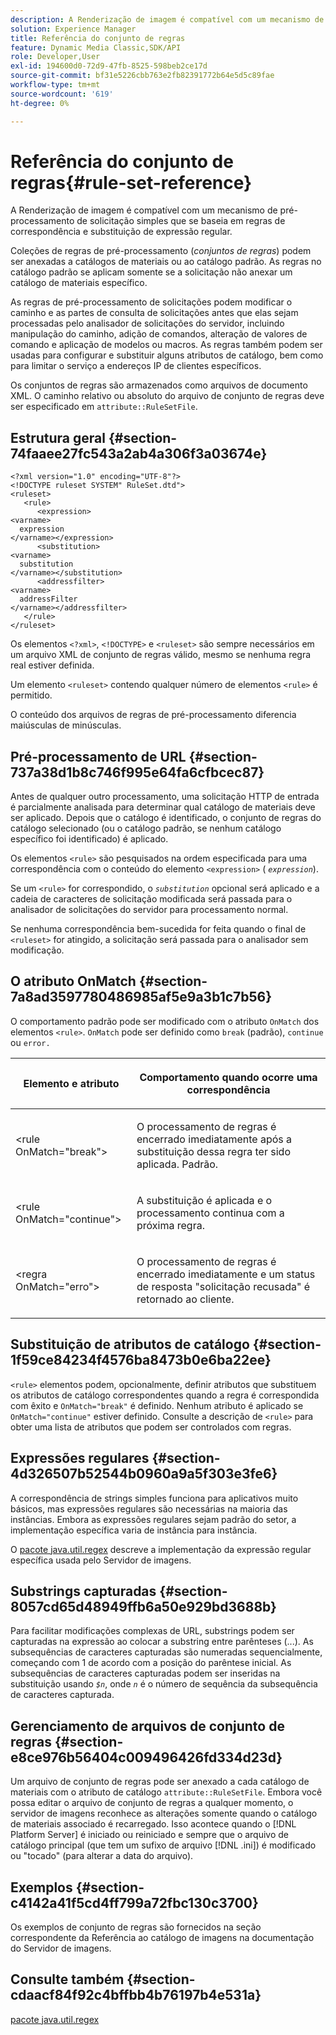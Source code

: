```yaml
---
description: A Renderização de imagem é compatível com um mecanismo de pré-processamento de solicitação simples que se baseia em regras de correspondência e substituição de expressão regular.
solution: Experience Manager
title: Referência do conjunto de regras
feature: Dynamic Media Classic,SDK/API
role: Developer,User
exl-id: 194600d0-72d9-47fb-8525-598beb2ce17d
source-git-commit: bf31e5226cbb763e2fb82391772b64e5d5c89fae
workflow-type: tm+mt
source-wordcount: '619'
ht-degree: 0%

---
```


# Referência do conjunto de regras{#rule-set-reference}

A Renderização de imagem é compatível com um mecanismo de pré-processamento de solicitação simples que se baseia em regras de correspondência e substituição de expressão regular.

<!--<a id="section_F44601A65CE1451EAD0A449C66B773CC"></a>-->

Coleções de regras de pré-processamento (*conjuntos de regras*) podem ser anexadas a catálogos de materiais ou ao catálogo padrão. As regras no catálogo padrão se aplicam somente se a solicitação não anexar um catálogo de materiais específico.

As regras de pré-processamento de solicitações podem modificar o caminho e as partes de consulta de solicitações antes que elas sejam processadas pelo analisador de solicitações do servidor, incluindo manipulação do caminho, adição de comandos, alteração de valores de comando e aplicação de modelos ou macros. As regras também podem ser usadas para configurar e substituir alguns atributos de catálogo, bem como para limitar o serviço a endereços IP de clientes específicos.

Os conjuntos de regras são armazenados como arquivos de documento XML. O caminho relativo ou absoluto do arquivo de conjunto de regras deve ser especificado em `attribute::RuleSetFile`.

## Estrutura geral {#section-74faaee27fc543a2ab4a306f3a03674e}

```
<?xml version="1.0" encoding="UTF-8"?>
<!DOCTYPE ruleset SYSTEM" RuleSet.dtd">
<ruleset>
   <rule>
      <expression>
<varname>
  expression
</varname></expression>
      <substitution>
<varname>
  substitution
</varname></substitution>
      <addressfilter>
<varname>
  addressFilter
</varname></addressfilter>
   </rule>
</ruleset>
```

Os elementos `<?xml>`, `<!DOCTYPE>` e `<ruleset>` são sempre necessários em um arquivo XML de conjunto de regras válido, mesmo se nenhuma regra real estiver definida.

Um elemento `<ruleset>` contendo qualquer número de elementos `<rule>` é permitido.

O conteúdo dos arquivos de regras de pré-processamento diferencia maiúsculas de minúsculas.

## Pré-processamento de URL {#section-737a38d1b8c746f995e64fa6cfbcec87}

Antes de qualquer outro processamento, uma solicitação HTTP de entrada é parcialmente analisada para determinar qual catálogo de materiais deve ser aplicado. Depois que o catálogo é identificado, o conjunto de regras do catálogo selecionado (ou o catálogo padrão, se nenhum catálogo específico foi identificado) é aplicado.

Os elementos `<rule>` são pesquisados na ordem especificada para uma correspondência com o conteúdo do elemento `<expression>` ( *`expression`*).

Se um `<rule>` for correspondido, o *`substitution`* opcional será aplicado e a cadeia de caracteres de solicitação modificada será passada para o analisador de solicitações do servidor para processamento normal.

Se nenhuma correspondência bem-sucedida for feita quando o final de `<ruleset>` for atingido, a solicitação será passada para o analisador sem modificação.

## O atributo OnMatch {#section-7a8ad3597780486985af5e9a3b1c7b56}

O comportamento padrão pode ser modificado com o atributo `OnMatch` dos elementos `<rule>`. `OnMatch` pode ser definido como `break` (padrão), `continue` ou `error.`

<table id="table_4CABF55B33854A128D5F326B31C6C397"> 
 <thead> 
  <tr> 
   <th colname="col1" class="entry"> <p>Elemento e atributo </p> </th> 
   <th colname="col2" class="entry"> <p>Comportamento quando ocorre uma correspondência </p> </th> 
  </tr> 
 </thead>
 <tbody> 
  <tr> 
   <td colname="col1"> <p><span class="codeph"> &lt;rule OnMatch="break"&gt;</span> </p> </td> 
   <td colname="col2"> <p>O processamento de regras é encerrado imediatamente após a substituição dessa regra ter sido aplicada. Padrão. </p> </td> 
  </tr> 
  <tr> 
   <td colname="col1"> <p><span class="codeph"> &lt;rule OnMatch="continue"&gt;</span> </p> </td> 
   <td colname="col2"> <p>A substituição é aplicada e o processamento continua com a próxima regra. </p> </td> 
  </tr> 
  <tr> 
   <td colname="col1"> <p><span class="codeph"> &lt;regra OnMatch="erro"&gt;</span> </p> </td> 
   <td colname="col2"> <p>O processamento de regras é encerrado imediatamente e um status de resposta "solicitação recusada" é retornado ao cliente. </p> </td> 
  </tr> 
 </tbody> 
</table>

## Substituição de atributos de catálogo {#section-1f59ce84234f4576ba8473b0e6ba22ee}

`<rule>` elementos podem, opcionalmente, definir atributos que substituem os atributos de catálogo correspondentes quando a regra é correspondida com êxito e `OnMatch="break"` é definido. Nenhum atributo é aplicado se `OnMatch="continue"` estiver definido. Consulte a descrição de `<rule>` para obter uma lista de atributos que podem ser controlados com regras.

## Expressões regulares {#section-4d326507b52544b0960a9a5f303e3fe6}

A correspondência de strings simples funciona para aplicativos muito básicos, mas expressões regulares são necessárias na maioria das instâncias. Embora as expressões regulares sejam padrão do setor, a implementação específica varia de instância para instância.

O [pacote java.util.regex](https://www2.cs.duke.edu/csed/java/jdk1.4.2/docs/api/) descreve a implementação da expressão regular específica usada pelo Servidor de imagens.

## Substrings capturadas {#section-8057cd65d48949ffb6a50e929bd3688b}

Para facilitar modificações complexas de URL, substrings podem ser capturadas na expressão ao colocar a substring entre parênteses (...). As subsequências de caracteres capturadas são numeradas sequencialmente, começando com 1 de acordo com a posição do parêntese inicial. As subsequências de caracteres capturadas podem ser inseridas na substituição usando *`$n`*, onde *`n`* é o número de sequência da subsequência de caracteres capturada.

## Gerenciamento de arquivos de conjunto de regras {#section-e8ce976b56404c009496426fd334d23d}

Um arquivo de conjunto de regras pode ser anexado a cada catálogo de materiais com o atributo de catálogo `attribute::RuleSetFile`. Embora você possa editar o arquivo de conjunto de regras a qualquer momento, o servidor de imagens reconhece as alterações somente quando o catálogo de materiais associado é recarregado. Isso acontece quando o [!DNL Platform Server] é iniciado ou reiniciado e sempre que o arquivo de catálogo principal (que tem um sufixo de arquivo [!DNL .ini]) é modificado ou &quot;tocado&quot; (para alterar a data do arquivo).

## Exemplos {#section-c4142a41f5cd4ff799a72fbc130c3700}

Os exemplos de conjunto de regras são fornecidos na seção correspondente da Referência ao catálogo de imagens na documentação do Servidor de imagens.

## Consulte também {#section-cdaacf84f92c4bffbb4b76197b4e531a}

[pacote java.util.regex](https://www2.cs.duke.edu/csed/java/jdk1.4.2/docs/api/)
